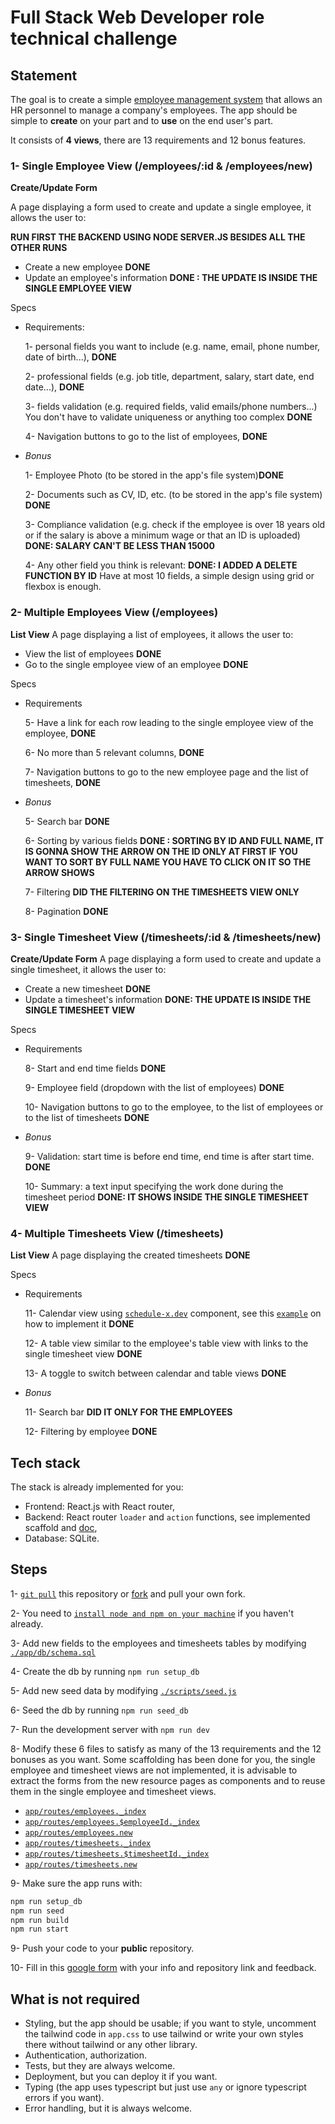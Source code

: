 # Full Stack Web Developer role technical challenge

## Statement

The goal is to create a simple [employee management system](https://en.wikipedia.org/wiki/Human_resource_management_system) that allows an HR personnel to manage a company's employees.
The app should be simple to **create** on your part and to **use** on the end user's part.

It consists of **4 views**, there are 13 requirements and 12 bonus features.

### 1- Single Employee View (/employees/:id & /employees/new)

**Create/Update Form**

A page displaying a form used to create and update a single employee, it allows the user to:


**RUN FIRST THE BACKEND USING NODE SERVER.JS BESIDES ALL THE OTHER RUNS**

- Create a new employee **DONE**
- Update an employee's information **DONE : THE UPDATE IS INSIDE THE SINGLE EMPLOYEE VIEW**

Specs

- Requirements:

  1- personal fields you want to include (e.g. name, email, phone number, date of birth...), **DONE**

  2- professional fields (e.g. job title, department, salary, start date, end date...), **DONE**

  3- fields validation (e.g. required fields, valid emails/phone numbers...) You don't have to validate uniqueness or anything too complex **DONE**

  4- Navigation buttons to go to the list of employees, **DONE**

- _Bonus_

  1- Employee Photo (to be stored in the app's file system)**DONE**

  2- Documents such as CV, ID, etc. (to be stored in the app's file system) **DONE**

  3- Compliance validation (e.g. check if the employee is over 18 years old or if the salary is above a minimum wage or that an ID is uploaded) **DONE: SALARY CAN'T BE LESS THAN 15000**

  4- Any other field you think is relevant: **DONE: I ADDED A DELETE FUNCTION BY ID**
  Have at most 10 fields, a simple design using grid or flexbox is enough.

### 2- Multiple Employees View (/employees)

**List View**
A page displaying a list of employees, it allows the user to:

- View the list of employees **DONE**
- Go to the single employee view of an employee **DONE**

Specs

- Requirements

  5- Have a link for each row leading to the single employee view of the employee, **DONE**

  6- No more than 5 relevant columns, **DONE**

  7- Navigation buttons to go to the new employee page and the list of timesheets,
  **DONE**

- _Bonus_

  5- Search bar **DONE**

  6- Sorting by various fields **DONE : SORTING BY ID AND FULL NAME, IT IS GONNA SHOW THE ARROW ON THE ID ONLY AT FIRST IF YOU WANT TO SORT BY FULL NAME YOU HAVE TO CLICK ON IT SO THE ARROW SHOWS**

  7- Filtering **DID THE FILTERING ON THE TIMESHEETS VIEW ONLY**

  8- Pagination **DONE**

### 3- Single Timesheet View (/timesheets/:id & /timesheets/new)

**Create/Update Form**
A page displaying a form used to create and update a single timesheet, it allows the user to:

- Create a new timesheet **DONE**
- Update a timesheet's information **DONE: THE UPDATE IS INSIDE THE SINGLE TIMESHEET VIEW**

Specs

- Requirements

  8- Start and end time fields **DONE**

  9- Employee field (dropdown with the list of employees) **DONE**

  10- Navigation buttons to go to the employee, to the list of employees or to the list of timesheets **DONE**

- _Bonus_

  9- Validation: start time is before end time, end time is after start time. **DONE**

  10- Summary: a text input specifying the work done during the timesheet period **DONE: IT SHOWS INSIDE THE SINGLE TIMESHEET VIEW**

### 4- Multiple Timesheets View (/timesheets)

**List View**
A page displaying the created timesheets **DONE**

Specs

- Requirements

  11- Calendar view using [`schedule-x.dev`](https://schedule-x.dev) component, see this [`example`](https://schedule-x.dev/docs/frameworks/react#example) on how to implement it **DONE**

  12- A table view similar to the employee's table view with links to the single timesheet view **DONE**

  13- A toggle to switch between calendar and table views **DONE**

- _Bonus_

  11- Search bar **DID IT ONLY FOR THE EMPLOYEES**

  12- Filtering by employee **DONE**

## Tech stack

The stack is already implemented for you:

- Frontend: React.js with React router,
- Backend: React router `loader` and `action` functions, see implemented scaffold and [doc](https://reactrouter.com/),
- Database: SQLite.

## Steps

1- [`git pull`](https://github.com/git-guides/git-pull) this repository or [fork](https://docs.github.com/en/pull-requests/collaborating-with-pull-requests/working-with-forks/fork-a-repo) and pull your own fork.

2- You need to [`install node and npm on your machine`](https://docs.npmjs.com/downloading-and-installing-node-js-and-npm) if you haven't already.

3- Add new fields to the employees and timesheets tables by modifying [`./app/db/schema.sql`](https://github.com/edi2xml/ems-challenge/blob/main/app/db/setup.sql)

4- Create the db by running `npm run setup_db`

5- Add new seed data by modifying [`./scripts/seed.js`](https://github.com/edi2xml/ems-challenge/blob/main/scripts/seed.js)

6- Seed the db by running `npm run seed_db`

7- Run the development server with `npm run dev`

8- Modify these 6 files to satisfy as many of the 13 requirements and the 12 bonuses as you want. Some scaffolding has been done for you, the single employee and timesheet views are not implemented, it is advisable to extract the forms from the new resource pages as components and to reuse them in the single employee and timesheet views.

- [`app/routes/employees._index`](https://github.com/edi2xml/ems-challenge/blob/main/app/routes/employees._index/route.tsx)
- [`app/routes/employees.$employeeId._index`](https://github.com/edi2xml/ems-challenge/blob/main/app/routes/employees.$employeeId._index/route.tsx)
- [`app/routes/employees.new`](https://github.com/edi2xml/ems-challenge/blob/main/app/routes/employees.new/route.tsx)
- [`app/routes/timesheets._index`](https://github.com/edi2xml/ems-challenge/blob/main/app/routes/timesheets._index/route.tsx)
- [`app/routes/timesheets.$timesheetId._index`](https://github.com/edi2xml/ems-challenge/blob/main/app/routes/timesheets.$timesheetId._index/route.tsx)
- [`app/routes/timesheets.new`](https://github.com/edi2xml/ems-challenge/blob/main/app/routes/timesheets.new/route.tsx)

9- Make sure the app runs with:

```bash
npm run setup_db
npm run seed
npm run build
npm run start
```

9- Push your code to your **public** repository.

10- Fill in this [google form](https://forms.gle/pJ9x4jVTed4QsWMD6) with your info and repository link and feedback.

## What is not required

- Styling, but the app should be usable; if you want to style, uncomment the tailwind code in `app.css` to use tailwind or write your own styles there without tailwind or any other library.
- Authentication, authorization.
- Tests, but they are always welcome.
- Deployment, but you can deploy it if you want.
- Typing (the app uses typescript but just use `any` or ignore typescript errors if you want).
- Error handling, but it is always welcome.
